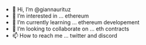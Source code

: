 - 👋 Hi, I’m @giannaurituz
- 👀 I’m interested in ... ethereum
- 🌱 I’m currently learning ... ethereum developement 
- 💞️ I’m looking to collaborate on ... eth contracts
- 📫 How to reach me ... twitter and discord 

<!---
giannaurituz/giannaurituz is a ✨ special ✨ repository because its `README.md` (this file) appears on your GitHub profile.
You can click the Preview link to take a look at your changes.
--->
